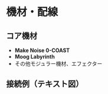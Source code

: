 # 機材・配線

## コア機材
- **Make Noise 0-COAST**  
- **Moog Labyrinth**  
- その他モジュラー機材、エフェクター

## 接続例（テキスト図）
